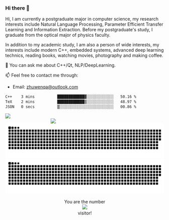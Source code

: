 ### Hi there 👋

<!--
**Leonezz/Leonezz** is a ✨ _special_ ✨ repository because its `README.md` (this file) appears on your GitHub profile.

Here are some ideas to get you started:

-->

Hi, I am currently a postgraduate major in computer science, my research interests include Natural Language Processing, Parameter Efficient Transfer Learning and Information Extraction. Before my postgraduate's study, I graduate from the optical major of physics faculty.

In addition to my academic study, I am also a person of wide interests, my interests include modern C++, embedded systems, advanced deep learning technics, reading books, watching movies, photography and making coffee.

💬 You can ask me about C++/Qt, NLP/DeepLearning.

📫 Feel free to contact me through:

- Email: zhuwenqa@outlook.com

<!--START_SECTION:waka-->

```text
C++    3 mins          ████████████▓░░░░░░░░░░░░   50.16 %
TeX    2 mins          ████████████▒░░░░░░░░░░░░   48.97 %
JSON   0 secs          ▒░░░░░░░░░░░░░░░░░░░░░░░░   00.86 %
```

<!--END_SECTION:waka-->

<img width="440px" align="left" src="https://github-readme-stats.vercel.app/api?username=Leonezz&count_private=true&show_icons=true&include_all_commits=true&theme=vue"/>
<img width="360px" align="right" src="https://github-readme-stats.vercel.app/api/top-langs/?username=Leonezz&hide=TeX&layout=compact&theme=vue"/>

![GitHub Snake Light](https://raw.githubusercontent.com/Leonezz/Leonezz/output/github-contribution-grid-snake-light.svg#gh-light-mode-only)![GitHub Snake dark](https://raw.githubusercontent.com/Leonezz/Leonezz/output/github-contribution-grid-snake-dark.svg#gh-dark-mode-only)

<p align="center">
  You are the number</br> 
  <img src="https://profile-counter.glitch.me/leonezz/count.svg" /></br>
  visitor!
</p>
